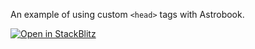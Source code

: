 An example of using custom `<head>` tags with Astrobook.

[![Open in StackBlitz](https://developer.stackblitz.com/img/open_in_stackblitz.svg)](https://stackblitz.com/github/northstarthemes/astrobook/tree/master/examples/custom-head)
